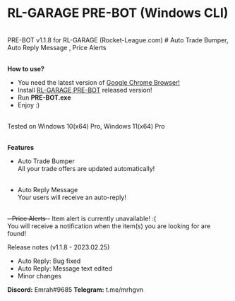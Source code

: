 <h1>RL-GARAGE PRE-BOT (Windows CLI)</h1> <br>
PRE-BOT v1.1.8 for RL-GARAGE (Rocket-League.com) # Auto Trade Bumper, Auto Reply Message , Price Alerts <br> <br>

<b>How to use?</b> <br>
- You need the latest version of <a href="https://www.google.com/chrome" target="_blank">Google Chrome Browser!</a> <br>
- Install <a href="https://github.com/mrhgvn/RL-GARAGE-PRE-BOT/releases">RL-GARAGE PRE-BOT</a> released version! <br>
- Run <b>PRE-BOT.exe</b> <br>
- Enjoy :) <br> <br>

Tested on Windows 10(x64) Pro, Windows 11(x64) Pro <br> <br>

<b>Features</b> <br>
- Auto Trade Bumper <br>
All your trade offers are updated automatically! <br> <br>

- Auto Reply Message <br>
Your users will receive an auto-reply! <br> <br>

<strike>- Price Alerts </strike> - Item alert is currently unavailable! :(<br> 
You will receive a notification when the item(s) you are looking for are found! <br>

Release notes (v1.1.8 - 2023.02.25)
<br>
 - Auto Reply: Bug fixed
 - Auto Reply: Message text edited
 - Minor changes

<b>Discord:</b> Emrah#9685
<b>Telegram:</b> t.me/mrhgvn
